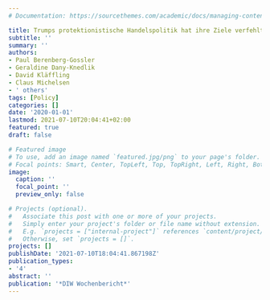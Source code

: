 ```yaml
---
# Documentation: https://sourcethemes.com/academic/docs/managing-content/

title: Trumps protektionistische Handelspolitik hat ihre Ziele verfehlt
subtitle: ''
summary: ''
authors:
- Paul Berenberg-Gossler
- Geraldine Dany-Knedlik
- David Kläffling
- Claus Michelsen
- ' others'
tags: [Policy]
categories: []
date: '2020-01-01'
lastmod: 2021-07-10T20:04:41+02:00
featured: true
draft: false

# Featured image
# To use, add an image named `featured.jpg/png` to your page's folder.
# Focal points: Smart, Center, TopLeft, Top, TopRight, Left, Right, BottomLeft, Bottom, BottomRight.
image:
  caption: ''
  focal_point: ''
  preview_only: false

# Projects (optional).
#   Associate this post with one or more of your projects.
#   Simply enter your project's folder or file name without extension.
#   E.g. `projects = ["internal-project"]` references `content/project/deep-learning/index.md`.
#   Otherwise, set `projects = []`.
projects: []
publishDate: '2021-07-10T18:04:41.867198Z'
publication_types:
- '4'
abstract: ''
publication: '*DIW Wochenbericht*'
---
```

